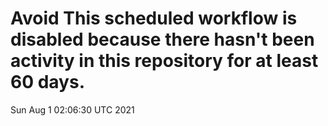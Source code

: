 # Avoid This scheduled workflow is disabled because there hasn't been activity in this repository for at least 60 days.
Sun Aug  1 02:06:30 UTC 2021
